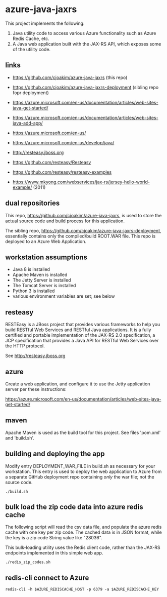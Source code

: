 # azure-java-jaxrs

This project implements the following:

1) Java utility code to access various Azure functionality such as Azure Redis Cache, etc.
2) A Java web application built with the JAX-RS API, which exposes some of the utility code.

## links

- https://github.com/cjoakim/azure-java-jaxrs (this repo)
- https://github.com/cjoakim/azure-java-jaxrs-deployment (sibling repo fopr deployment)

- https://azure.microsoft.com/en-us/documentation/articles/web-sites-java-get-started/
- https://azure.microsoft.com/en-us/documentation/articles/web-sites-java-add-app/

- https://azure.microsoft.com/en-us/
- https://azure.microsoft.com/en-us/develop/java/

- http://resteasy.jboss.org
- https://github.com/resteasy/Resteasy
- https://github.com/resteasy/resteasy-examples
- https://www.mkyong.com/webservices/jax-rs/jersey-hello-world-example/   (2011)


## dual repositories

This repo, https://github.com/cjoakim/azure-java-jaxrs, is used to store the actual
source code and build process for this application.

The sibling repo, https://github.com/cjoakim/azure-java-jaxrs-deployment, essentially
contains only the compiled/build ROOT.WAR file.  This repo is deployed to an Azure Web Application.

## workstation assumptions

- Java 8 is installed
- Apache Maven is installed
- The Jetty Server is installed
- The Tomcat Server is installed
- Python 3 is installed
- various environment variables are set; see below

## resteasy

RESTEasy is a JBoss project that provides various frameworks to help you build RESTful Web Services
and RESTful Java applications.  It is a fully certified and portable implementation of the JAX-RS 2.0
specification, a JCP specification that provides a Java API for RESTful Web Services over the HTTP
protocol.

See http://resteasy.jboss.org

## azure

Create a web application, and configure it to use the Jetty application server per
these instructions:

https://azure.microsoft.com/en-us/documentation/articles/web-sites-java-get-started/

## maven

Apache Maven is used as the build tool for this project.  See files 'pom.xml' and 'build.sh'.


## building and deploying the app

Modify entry DEPLOYMENT_WAR_FILE in build.sh as necessary for your workstation.
This entry is used to deploy the web application to Azure from a separate 
GitHub deployment repo containing *only* the war file; not the source code.

```
./build.sh
```

## bulk load the zip code data into azure redis cache

The following script will read the csv data file, and populate the azure redis cache
with one key per zip code.  The cached data is in JSON format, while the key is a
zip code String value like "28036".

This bulk-loading utility uses the Redis client code, rather than the JAX-RS endpoints
implemented in this simple web app.


```
./redis_zip_codes.sh
```

## redis-cli connect to Azure

```
redis-cli -h $AZURE_REDISCACHE_HOST -p 6379 -a $AZURE_REDISCACHE_KEY
```

